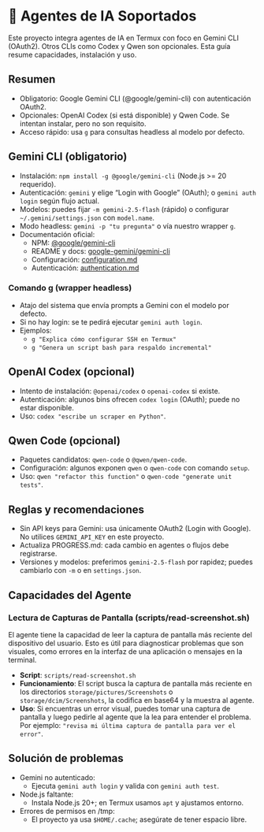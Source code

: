 # 🤖 Agentes de IA Soportados

Este proyecto integra agentes de IA en Termux con foco en Gemini CLI (OAuth2). Otros CLIs como Codex y Qwen son opcionales. Esta guía resume capacidades, instalación y uso.

## Resumen

- Obligatorio: Google Gemini CLI (@google/gemini-cli) con autenticación OAuth2.
- Opcionales: OpenAI Codex (si está disponible) y Qwen Code. Se intentan instalar, pero no son requisito.
- Acceso rápido: usa `g` para consultas headless al modelo por defecto.

## Gemini CLI (obligatorio)

- Instalación: `npm install -g @google/gemini-cli` (Node.js >= 20 requerido).
- Autenticación: `gemini` y elige “Login with Google” (OAuth); o `gemini auth login` según flujo actual.
- Modelos: puedes fijar `-m gemini-2.5-flash` (rápido) o configurar `~/.gemini/settings.json` con `model.name`.
- Modo headless: `gemini -p "tu pregunta"` o vía nuestro wrapper `g`.
- Documentación oficial:
  - NPM: [@google/gemini-cli](https://www.npmjs.com/package/@google/gemini-cli)
  - README y docs: [google-gemini/gemini-cli](https://github.com/google-gemini/gemini-cli)
  - Configuración: [configuration.md](https://raw.githubusercontent.com/google-gemini/gemini-cli/HEAD/docs/cli/configuration.md)
  - Autenticación: [authentication.md](https://raw.githubusercontent.com/google-gemini/gemini-cli/HEAD/docs/cli/authentication.md)

### Comando g (wrapper headless)

- Atajo del sistema que envía prompts a Gemini con el modelo por defecto.
- Si no hay login: se te pedirá ejecutar `gemini auth login`.
- Ejemplos:
  - `g "Explica cómo configurar SSH en Termux"`
  - `g "Genera un script bash para respaldo incremental"`

## OpenAI Codex (opcional)

- Intento de instalación: `@openai/codex` o `openai-codex` si existe.
- Autenticación: algunos bins ofrecen `codex login` (OAuth); puede no estar disponible.
- Uso: `codex "escribe un scraper en Python"`.

## Qwen Code (opcional)

- Paquetes candidatos: `qwen-code` o `@qwen/qwen-code`.
- Configuración: algunos exponen `qwen` o `qwen-code` con comando `setup`.
- Uso: `qwen "refactor this function"` o `qwen-code "generate unit tests"`.

## Reglas y recomendaciones

- Sin API keys para Gemini: usa únicamente OAuth2 (Login with Google). No utilices `GEMINI_API_KEY` en este proyecto.
- Actualiza PROGRESS.md: cada cambio en agentes o flujos debe registrarse.
- Versiones y modelos: preferimos `gemini-2.5-flash` por rapidez; puedes cambiarlo con `-m` o en `settings.json`.

## Capacidades del Agente

### Lectura de Capturas de Pantalla (scripts/read-screenshot.sh)

El agente tiene la capacidad de leer la captura de pantalla más reciente del dispositivo del usuario. Esto es útil para diagnosticar problemas que son visuales, como errores en la interfaz de una aplicación o mensajes en la terminal.

- **Script**: `scripts/read-screenshot.sh`
- **Funcionamiento**: El script busca la captura de pantalla más reciente en los directorios `storage/pictures/Screenshots` o `storage/dcim/Screenshots`, la codifica en base64 y la muestra al agente.
- **Uso**: Si encuentras un error visual, puedes tomar una captura de pantalla y luego pedirle al agente que la lea para entender el problema. Por ejemplo: `"revisa mi última captura de pantalla para ver el error"`.

## Solución de problemas

- Gemini no autenticado:
  - Ejecuta `gemini auth login` y valida con `gemini auth test`.
- Node.js faltante:
  - Instala Node.js 20+; en Termux usamos `apt` y ajustamos entorno.
- Errores de permisos en /tmp:
  - El proyecto ya usa `$HOME/.cache`; asegúrate de tener espacio libre.

